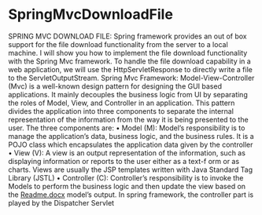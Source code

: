 # SpringMvcDownloadFile
SPRING MVC DOWNLOAD FILE:
 Spring framework provides an out of box support for the file download functionality from the server to a local machine. I will show you how to implement
 the file download functionality with the Spring Mvc framework. To handle the file download capability in a web application, we will use the HttpServletResponse
 to directly write a file to the ServletOutputStream.
Spring Mvc Framework:
Model-View-Controller (Mvc) is a well-known design pattern for designing the GUI based applications. It mainly decouples the business 
logic from UI by separating the roles of Model, View, and Controller in an application. This pattern divides the application into three
components to separate the internal representation of the information from the way it is being presented to the user. The three components are:
•	Model (M): Model’s responsibility is to manage the application’s data, business logic, and the business rules. It is a POJO class which 
encapsulates the application data given by the controller
•	View (V): A view is an output representation of the information, such as displaying information or reports to the user either as a text-f
orm or as charts. Views are usually the JSP templates written with Java Standard Tag Library (JSTL)
•	Controller (C): Controller’s responsibility is to invoke the Models to perform the business logic and then update the view based on the 
[Readme.docx](https://github.com/AbinayaAnanth/SpringMvcDownloadFile/files/7104031/Readme.docx)
model’s output. In spring framework, the controller part is played by the Dispatcher Servlet


 

 

